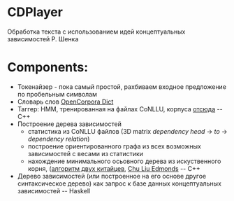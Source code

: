 # CDPlayer

Обработка текста с использованием идей концептуальных зависимостей Р. Шенка

# Components:

- Токенайзер - пока самый простой, рахбиваем входное предложение по пробельным символам
- Словарь слов [OpenCorpora Dict](https://opencorpora.org)
- Таггер: HMM, тренированная на файлах CoNLLU, корпуса [отсюда](https://github.com/natasha/corus) -- C++
- Построение дерева зависимостей
    - статистика из CoNLLU файлов (3D matrix *dependency head* -> *to* -> *dependency relation*)
    - построение ориентированного графа из всех возможных зависимостей с весами из статистики
    - нахождение минимального осьовного дерева из искуственного корня, ([алгоритм двух китайцев](https://codeforces.com/blog/entry/20079), [Chu Liu Edmonds](https://en.wikipedia.org/wiki/Edmonds%27_algorithm) -- C++
- Дерево зависимостей (или построенное на его основе другое синтаксическое дерево) как запрос к базе данных концептуальных зависимостей -- Haskell
